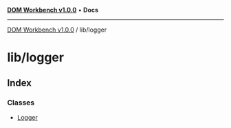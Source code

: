 [**DOM Workbench v1.0.0**](../../README.md) • **Docs**

***

[DOM Workbench v1.0.0](../../modules.md) / lib/logger

# lib/logger

## Index

### Classes

- [Logger](classes/Logger.md)
